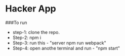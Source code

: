 # Hacker App
###To run 
- step-1: clone the repo. 
- Step-2: npm i 
- Step-3: run this - "server npm run webpack" 
- Step-4: open anothe terminal and run - "npm start"
